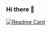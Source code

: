 ### Hi there 👋


[![Readme Card](https://github-readme-stats.vercel.app/api/pin/?username=ncastaldi&repo=github-readme-stats)](https://github.com/anuraghazra/github-readme-stats)

<!--
**ncastaldi/ncastaldi** is a ✨ _special_ ✨ repository because its `README.md` (this file) appears on your GitHub profile.

Here are some ideas to get you started:

- 🔭 I’m currently working on ...
- 🌱 I’m currently learning ...
- 👯 I’m looking to collaborate on ...
- 🤔 I’m looking for help with ...
- 💬 Ask me about ...
- 📫 How to reach me: ...
- 😄 Pronouns: ...
- ⚡ Fun fact: ...
-->
